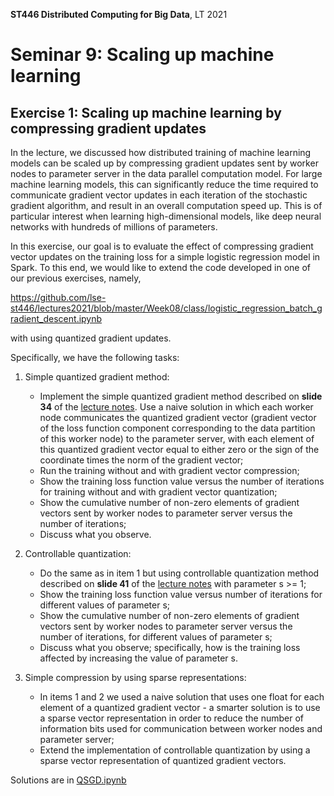 **ST446 Distributed Computing for Big Data**, LT 2021
# Seminar 9: Scaling up machine learning

## Exercise 1: Scaling up machine learning by compressing gradient updates

In the lecture, we discussed how distributed training of machine learning models can be scaled up by compressing gradient updates sent by worker nodes to parameter server in the data parallel computation model. For large machine learning models, this can significantly reduce the time required to communicate gradient vector updates in each iteration of the stochastic gradient algorithm, and result in an overall computation speed up. This is of particular interest when learning high-dimensional models, like deep neural networks with hundreds of millions of parameters. 

In this exercise, our goal is to evaluate the effect of compressing gradient vector updates on the training loss for a simple logistic regression model in Spark. To this end, we would like to extend the code developed in one of our previous exercises, namely,

https://github.com/lse-st446/lectures2021/blob/master/Week08/class/logistic_regression_batch_gradient_descent.ipynb 

with using quantized gradient updates. 

Specifically, we have the following tasks:

1. Simple quantized gradient method:
   * Implement the simple quantized gradient method described on **slide 34** of the [lecture notes](https://github.com/lse-st446/lectures2021/blob/master/Week10/lse-st446-lecture9.pdf). Use a naive solution in which each worker node communicates the quantized gradient vector (gradient vector of the loss function component corresponding to the data partition of this worker node) to the parameter server, with each element of this quantized gradient vector equal to either zero or the sign of the coordinate times the norm of the gradient vector;
   * Run the training without and with gradient vector compression;
   * Show the training loss function value versus the number of iterations for training without and with gradient vector quantization;
   * Show the cumulative number of non-zero elements of gradient vectors sent by worker nodes to parameter server versus the number of iterations;
   * Discuss what you observe.
  
2. Controllable quantization:
   * Do the same as in item 1 but using controllable quantization method described on **slide 41** of the [lecture notes](https://github.com/lse-st446/lectures2021/blob/master/Week10/lse-st446-lecture9.pdf) with parameter s >= 1;
   * Show the training loss function value versus number of iterations for different values of parameter s;
   * Show the cumulative number of non-zero elements of gradient vectors sent by worker nodes to parameter server versus the number of iterations, for different values of parameter s;
   * Discuss what you observe; specifically, how is the training loss affected by increasing the value of parameter s.
3. Simple compression by using sparse representations:
   * In items 1 and 2 we used a naive solution that uses one float for each element of a quantized gradient vector - a smarter solution is to use a sparse vector representation in order to reduce the number of information bits used for communication between worker nodes and parameter server;
   * Extend the implementation of controllable quantization by using a sparse vector representation of quantized gradient vectors.

Solutions are in [QSGD.ipynb](./QSGD.ipynb)
